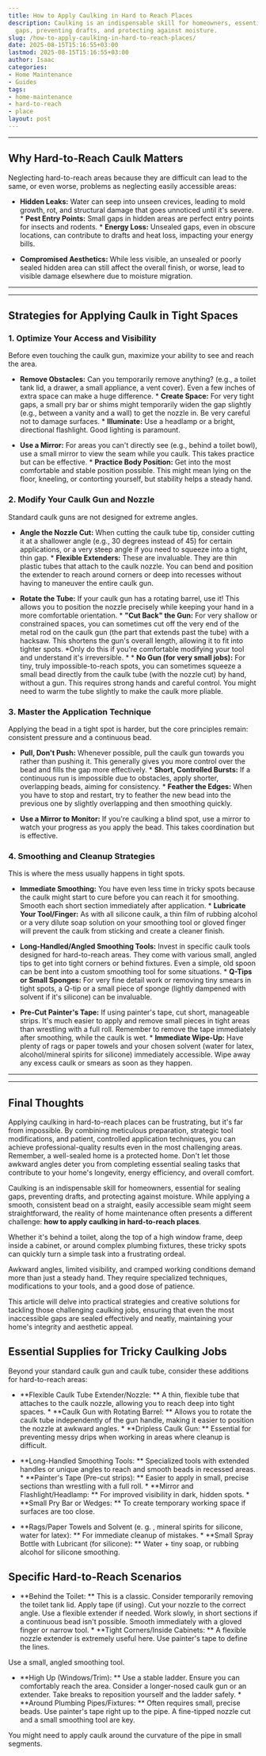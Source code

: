 ```yaml
---
title: How to Apply Caulking in Hard to Reach Places
description: Caulking is an indispensable skill for homeowners, essential for sealing
  gaps, preventing drafts, and protecting against moisture.
slug: /how-to-apply-caulking-in-hard-to-reach-places/
date: 2025-08-15T15:16:55+03:00
lastmod: 2025-08-15T15:16:55+03:00
author: Isaac
categories:
- Home Maintenance
- Guides
tags:
- home-maintenance
- hard-to-reach
- place
layout: post
---
```

---

## Why Hard-to-Reach Caulk Matters
Neglecting hard-to-reach areas because they are difficult can lead to the same, or even worse, problems as neglecting easily accessible areas:

* **Hidden Leaks:** Water can seep into unseen crevices, leading to mold growth, rot, and structural damage that goes unnoticed until it's severe. * **Pest Entry Points:** Small gaps in hidden areas are perfect entry points for insects and rodents. * **Energy Loss:** Unsealed gaps, even in obscure locations, can contribute to drafts and heat loss, impacting your energy bills.

* **Compromised Aesthetics:** While less visible, an unsealed or poorly sealed hidden area can still affect the overall finish, or worse, lead to visible damage elsewhere due to moisture migration.
---
---

## Strategies for Applying Caulk in Tight Spaces

### 1. Optimize Your Access and Visibility
Before even touching the caulk gun, maximize your ability to see and reach the area.

* **Remove Obstacles:** Can you temporarily remove anything? (e.g., a toilet tank lid, a drawer, a small appliance, a vent cover). Even a few inches of extra space can make a huge difference. * **Create Space:** For very tight gaps, a small pry bar or shims might temporarily widen the gap slightly (e.g., between a vanity and a wall) to get the nozzle in. Be very careful not to damage surfaces. * **Illuminate:** Use a headlamp or a bright, directional flashlight. Good lighting is paramount.

* **Use a Mirror:** For areas you can't directly see (e.g., behind a toilet bowl), use a small mirror to view the seam while you caulk. This takes practice but can be effective. * **Practice Body Position:** Get into the most comfortable and stable position possible. This might mean lying on the floor, kneeling, or contorting yourself, but stability helps a steady hand.

### 2. Modify Your Caulk Gun and Nozzle
Standard caulk guns are not designed for extreme angles.

* **Angle the Nozzle Cut:** When cutting the caulk tube tip, consider cutting it at a shallower angle (e.g., 30 degrees instead of 45) for certain applications, or a very steep angle if you need to squeeze into a tight, thin gap. * **Flexible Extenders:** These are invaluable. They are thin plastic tubes that attach to the caulk nozzle. You can bend and position the extender to reach around corners or deep into recesses without having to maneuver the entire caulk gun.

* **Rotate the Tube:** If your caulk gun has a rotating barrel, use it! This allows you to position the nozzle precisely while keeping your hand in a more comfortable orientation. * **"Cut Back" the Gun:** For very shallow or constrained spaces, you can sometimes cut off the very end of the metal rod on the caulk gun (the part that extends past the tube) with a hacksaw. This shortens the gun's overall length, allowing it to fit into tighter spots.
*Only do this if you're comfortable modifying your tool and understand it's irreversible. * * **No Gun (for very small jobs):** For tiny, truly impossible-to-reach spots, you can sometimes squeeze a small bead directly from the caulk tube (with the nozzle cut) by hand, without a gun. This requires strong hands and careful control. You might need to warm the tube slightly to make the caulk more pliable.

### 3. Master the Application Technique
Applying the bead in a tight spot is harder, but the core principles remain: consistent pressure and a continuous bead.

* **Pull, Don't Push:** Whenever possible, pull the caulk gun towards you rather than pushing it. This generally gives you more control over the bead and fills the gap more effectively. * **Short, Controlled Bursts:** If a continuous run is impossible due to obstacles, apply shorter, overlapping beads, aiming for consistency. * **Feather the Edges:** When you have to stop and restart, try to feather the new bead into the previous one by slightly overlapping and then smoothing quickly.

* **Use a Mirror to Monitor:** If you're caulking a blind spot, use a mirror to watch your progress as you apply the bead. This takes coordination but is effective.

### 4. Smoothing and Cleanup Strategies
This is where the mess usually happens in tight spots.

* **Immediate Smoothing:** You have even less time in tricky spots because the caulk might start to cure before you can reach it for smoothing. Smooth each short section immediately after application. * **Lubricate Your Tool/Finger:** As with all silicone caulk, a thin film of rubbing alcohol or a very dilute soap solution on your smoothing tool or gloved finger will prevent the caulk from sticking and create a cleaner finish.

* **Long-Handled/Angled Smoothing Tools:** Invest in specific caulk tools designed for hard-to-reach areas. They come with various small, angled tips to get into tight corners or behind fixtures. Even a simple, old spoon can be bent into a custom smoothing tool for some situations. * **Q-Tips or Small Sponges:** For very fine detail work or removing tiny smears in tight spots, a Q-tip or a small piece of sponge (lightly dampened with solvent if it's silicone) can be invaluable.

* **Pre-Cut Painter's Tape:** If using painter's tape, cut short, manageable strips. It's much easier to apply and remove small pieces in tight areas than wrestling with a full roll. Remember to remove the tape immediately after smoothing, while the caulk is wet. * **Immediate Wipe-Up:** Have plenty of rags or paper towels and your chosen solvent (water for latex, alcohol/mineral spirits for silicone) immediately accessible. Wipe away any excess caulk or smears as soon as they happen.
---
---

## Final Thoughts
Applying caulking in hard-to-reach places can be frustrating, but it's far from impossible. By combining meticulous preparation, strategic tool modifications, and patient, controlled application techniques, you can achieve professional-quality results even in the most challenging areas. Remember, a well-sealed home is a protected home. Don't let those awkward angles deter you from completing essential sealing tasks that contribute to your home's longevity, energy efficiency, and overall comfort.

Caulking is an indispensable skill for homeowners, essential for sealing gaps, preventing drafts, and protecting against moisture. While applying a smooth, consistent bead on a straight, easily accessible seam might seem straightforward, the reality of home maintenance often presents a different challenge: **how to apply caulking in hard-to-reach places**.

Whether it's behind a toilet, along the top of a high window frame, deep inside a cabinet, or around complex plumbing fixtures, these tricky spots can quickly turn a simple task into a frustrating ordeal.

Awkward angles, limited visibility, and cramped working conditions demand more than just a steady hand. They require specialized techniques, modifications to your tools, and a good dose of patience.

This article will delve into practical strategies and creative solutions for tackling those challenging caulking jobs, ensuring that even the most inaccessible gaps are sealed effectively and neatly, maintaining your home's integrity and aesthetic appeal.

##  Essential Supplies for Tricky Caulking Jobs

Beyond your standard caulk gun and caulk tube, consider these additions for hard-to-reach areas:

* **Flexible Caulk Tube Extender/Nozzle: ** A thin, flexible tube that attaches to the caulk nozzle, allowing you to reach deep into tight spaces. * **Caulk Gun with Rotating Barrel: ** Allows you to rotate the caulk tube independently of the gun handle, making it easier to position the nozzle at awkward angles. * **Dripless Caulk Gun: ** Essential for preventing messy drips when working in areas where cleanup is difficult.

* **Long-Handled Smoothing Tools: ** Specialized tools with extended handles or unique angles to reach and smooth beads in recessed areas. * **Painter's Tape (Pre-cut strips): ** Easier to apply in small, precise sections than wrestling with a full roll. * **Mirror and Flashlight/Headlamp: ** For improved visibility in dark, hidden spots. * **Small Pry Bar or Wedges: ** To create temporary working space if surfaces are too close.

* **Rags/Paper Towels and Solvent (e. g. , mineral spirits for silicone, water for latex): ** For immediate cleanup of mistakes. * **Small Spray Bottle with Lubricant (for silicone): ** Water + tiny soap, or rubbing alcohol for silicone smoothing.

##  Specific Hard-to-Reach Scenarios

* **Behind the Toilet: ** This is a classic. Consider temporarily removing the toilet tank lid. Apply tape (if using). Cut your nozzle to the correct angle. Use a flexible extender if needed. Work slowly, in short sections if a continuous bead isn't possible. Smooth immediately with a gloved finger or narrow tool. * **Tight Corners/Inside Cabinets: ** A flexible nozzle extender is extremely useful here. Use painter's tape to define the lines.

Use a small, angled smoothing tool.

* **High Up (Windows/Trim): ** Use a stable ladder. Ensure you can comfortably reach the area. Consider a longer-nosed caulk gun or an extender. Take breaks to reposition yourself and the ladder safely. * **Around Plumbing Pipes/Fixtures: ** Often requires small, precise beads. Use painter's tape right up to the pipe. A fine-tipped nozzle cut and a small smoothing tool are key.

You might need to apply caulk around the curvature of the pipe in small segments.

